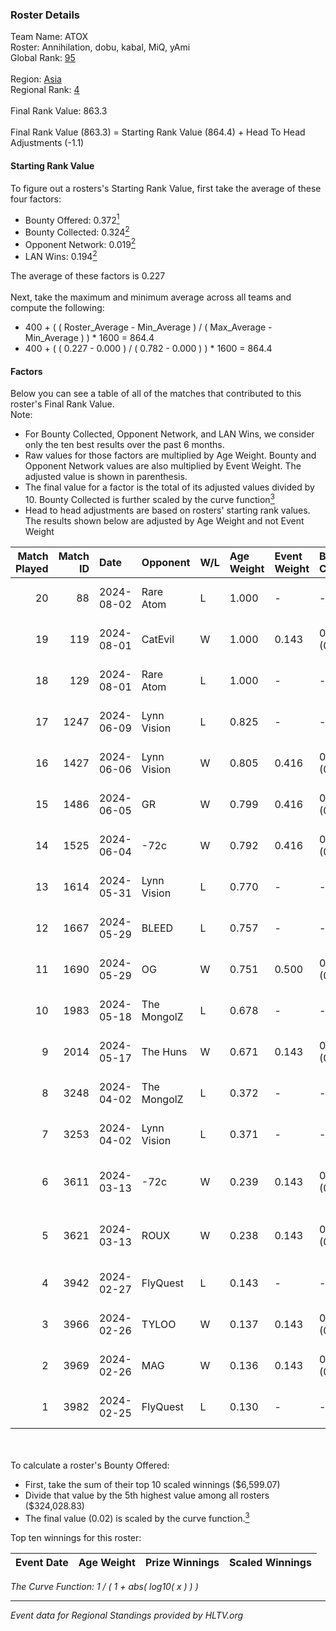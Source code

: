 ### Roster Details<br />
Team Name: ATOX<br />
Roster: Annihilation, dobu, kabal, MiQ, yAmi<br />
Global Rank: [95](../standings_global.md)<br />
<br />
Region: [Asia]( ../standings_asia.md)<br />
Regional Rank: [4]( ../standings_asia.md)<br />
<br />
Final Rank Value:  863.3<br />
<br />
Final Rank Value (863.3) = Starting Rank Value (864.4) + Head To Head Adjustments (-1.1)<br />

#### Starting Rank Value<br />
To figure out a rosters's Starting Rank Value, first take the average of these four factors:<br />
- Bounty Offered: 0.372[<sup>1</sup>](#table2)
- Bounty Collected: 0.324[<sup>2</sup>](#table1)
- Opponent Network: 0.019[<sup>2</sup>](#table1)
- LAN Wins: 0.194[<sup>2</sup>](#table1)

The average of these factors is 0.227<br />
<br />
Next, take the maximum and minimum average across all teams and compute the following:<br />
- 400 + ( ( Roster_Average - Min_Average ) / ( Max_Average - Min_Average ) ) * 1600 = 864.4
- 400 + ( ( 0.227 - 0.000 ) / ( 0.782 - 0.000 ) ) * 1600 = 864.4


#### Factors<br />
Below you can see a table of all of the matches that contributed to this roster's Final Rank Value.<br />
Note:<br />

- For Bounty Collected, Opponent Network, and LAN Wins, we consider only the ten best results over the past 6 months.
- Raw values for those factors are multiplied by Age Weight. Bounty and Opponent Network values are also multiplied by Event Weight. The adjusted value is shown in parenthesis.
- The final value for a factor is the total of its adjusted values divided by 10. Bounty Collected is further scaled by the curve function[<sup>3</sup>](#curveFunction)
- Head to head adjustments are based on rosters' starting rank values. The results shown below are adjusted by Age Weight and not Event Weight
<span id="table1"></span><br />


| Match Played | Match ID | Date       | Opponent    | W/L | Age Weight | Event Weight | Bounty Collected | Opponent Network | LAN Wins  | H2H Adj. | Roster                                |
| -: | -: | :- | :- | :- | :- | :- | :- | :- | :- | -: | :- |
|           20 |       88 | 2024-08-02 | Rare Atom   | L   | 1.000      | -            | -                | -                | -         |   -18.24 | Annihilation, dobu, kabal, MiQ, yAmi  |
|           19 |      119 | 2024-08-01 | CatEvil     | W   | 1.000      | 0.143        | 0.000 (0.000)    | 0.236 (0.034)    | 0 (0.000) |     6.42 | Annihilation, dobu, kabal, MiQ, yAmi  |
|           18 |      129 | 2024-08-01 | Rare Atom   | L   | 1.000      | -            | -                | -                | -         |   -18.91 | Annihilation, dobu, kabal, MiQ, yAmi  |
|           17 |     1247 | 2024-06-09 | Lynn Vision | L   | 0.825      | -            | -                | -                | -         |    -8.05 | Annihilation, dobu, kabal, MiQ, Zesta |
|           16 |     1427 | 2024-06-06 | Lynn Vision | W   | 0.805      | 0.416        | 0.078 (0.026)    | 0.191 (0.064)    | 0 (0.000) |    17.79 | Annihilation, dobu, kabal, MiQ, Zesta |
|           15 |     1486 | 2024-06-05 | GR          | W   | 0.799      | 0.416        | 0.008 (0.003)    | 0.076 (0.025)    | 0 (0.000) |     5.86 | Annihilation, dobu, kabal, MiQ, Zesta |
|           14 |     1525 | 2024-06-04 | -72c        | W   | 0.792      | 0.416        | 0.003 (0.001)    | 0.039 (0.013)    | 0 (0.000) |     5.39 | Annihilation, dobu, kabal, MiQ, Zesta |
|           13 |     1614 | 2024-05-31 | Lynn Vision | L   | 0.770      | -            | -                | -                | -         |    -6.87 | Annihilation, dobu, kabal, MiQ, Zesta |
|           12 |     1667 | 2024-05-29 | BLEED       | L   | 0.757      | -            | -                | -                | -         |    -1.49 | Annihilation, dobu, kabal, MiQ, Zesta |
|           11 |     1690 | 2024-05-29 | OG          | W   | 0.751      | 0.500        | 0.139 (0.052)    | 0.127 (0.048)    | 1 (0.751) |    17.10 | Annihilation, dobu, kabal, MiQ, Zesta |
|           10 |     1983 | 2024-05-18 | The MongolZ | L   | 0.678      | -            | -                | -                | -         |    -0.07 | Annihilation, dobu, kabal, MiQ, Zesta |
|            9 |     2014 | 2024-05-17 | The Huns    | W   | 0.671      | 0.143        | 0.000 (0.000)    | 0.002 (0.000)    | 1 (0.671) |     1.39 | Annihilation, dobu, kabal, MiQ, Zesta |
|            8 |     3248 | 2024-04-02 | The MongolZ | L   | 0.372      | -            | -                | -                | -         |    -0.03 | Annihilation, dobu, kabal, MiQ, Zesta |
|            7 |     3253 | 2024-04-02 | Lynn Vision | L   | 0.371      | -            | -                | -                | -         |    -3.06 | Annihilation, dobu, kabal, MiQ, Zesta |
|            6 |     3611 | 2024-03-13 | -72c        | W   | 0.239      | 0.143        | 0.000 (0.000)    | 0.009 (0.000)    | 0 (0.000) |     0.52 | dobu, FlyNN, kabal, MiQ, Zesta        |
|            5 |     3621 | 2024-03-13 | ROUX        | W   | 0.238      | 0.143        | 0.000 (0.000)    | 0.000 (0.000)    | 0 (0.000) |     0.52 | dobu, FlyNN, kabal, MiQ, Zesta        |
|            4 |     3942 | 2024-02-27 | FlyQuest    | L   | 0.143      | -            | -                | -                | -         |    -0.73 | AccuracyTG, dobu, kabal, MiQ, Zesta   |
|            3 |     3966 | 2024-02-26 | TYLOO       | W   | 0.137      | 0.143        | 0.019 (0.000)    | 0.092 (0.002)    | 1 (0.137) |     1.56 | AccuracyTG, dobu, kabal, MiQ, Zesta   |
|            2 |     3969 | 2024-02-26 | MAG         | W   | 0.136      | 0.143        | 0.000 (0.000)    | 0.007 (0.000)    | 1 (0.136) |     0.46 | AccuracyTG, dobu, kabal, MiQ, Zesta   |
|            1 |     3982 | 2024-02-25 | FlyQuest    | L   | 0.130      | -            | -                | -                | -         |    -0.66 | AccuracyTG, dobu, kabal, MiQ, Zesta   |

<br />
<span id="table2"></span><br />
To calculate a roster's Bounty Offered:<br />

- First, take the sum of their top 10 scaled winnings ($6,599.07)
- Divide that value by the 5th highest value among all rosters ($324,028.83)
- The final value (0.02) is scaled by the curve function.[<sup>3</sup>](#curveFunction)

Top ten winnings for this roster:<br />

| Event Date | Age Weight | Prize Winnings | Scaled Winnings |
| :- | -: | :- | :- |


<span id="curveFunction"></span>_The Curve Function: 1 / ( 1 + abs( log10( x ) ) )_<br />

---
_Event data for Regional Standings provided by HLTV.org_<br />
